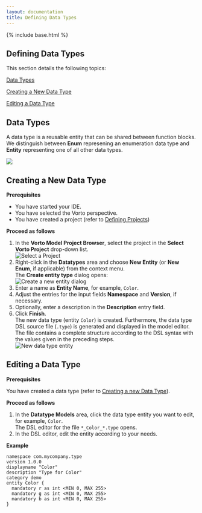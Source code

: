 ```yaml
---
layout: documentation
title: Defining Data Types
---
```

{% include base.html %}

## Defining Data Types

This section details the following topics:  

[Data Types](#data-types)  

[Creating a New Data Type](#creating-a-new-data-type)  

[Editing a Data Type](#editing-a-data-type)

## Data Types

A data type is a reusable entity that can be shared between function blocks. We distinguish between **Enum** represening an enumeration data type and **Entity** representing one of all other data types. 

<div class="thumb1">
  <a title="Defining a Data Type" data-rel="prettyPhoto" href="https://youtu.be/zZBwPKJTR-4&width=1500&height=1000" rel="prettyPhoto" >
  <img src="{{ $base}}/img/documentation/definedt.jpg"  class="box-img img-responsive zoom1">
  <i class="fa fa-play-circle fa-5 play-icon"></i>
  </a>
</div>

## Creating a New Data Type

**Prerequisites**  

- You have started your IDE.  
- You have selected the Vorto perspective.
- You have created a project (refer to [Defining Projects]({{base}}/documentation/editors/project.html))

**Proceed as follows**

1. In the **Vorto Model Project Browser**, select the project in the **Select Vorto Project** drop-down list.  
   ![Select a Project]({{base}}/img/documentation/vorto_select_vorto_project.png)  
2. Right-click in the **Datatypes** area and choose **New Entity** (or **New Enum**, if applicable) from the context menu.  
   The **Create entity type** dialog opens:  
   ![Create a new entity dialog]({{base}}/img/documentation/m2m_tc_create_a_new_entity_dialog.png)  
3. Enter a name as **Entity Name**, for example, `Color`.  
4. Adjust the entries for the input fields **Namespace** and **Version**, if necessary.
5. Optionally, enter a description in the **Description** entry field.
6. Click **Finish**.  
   The new data type (entity `Color`) is created. Furthermore, the data type DSL source file (`.type`) is generated and displayed in the model editor. The file contains a complete structure according to the DSL syntax with the values given in the preceding steps.  
   ![New data type entity]({{base}}/img/documentation/m2m_tc_new_data_type_entity.png)

## Editing a Data Type

**Prerequisites**

You have created a data type (refer to [Creating a new Data Type](#creating-a-new-data-type)).

**Proceed as follows**

1. In the **Datatype Models** area, click the data type entity you want to edit, for example, `Color`.  
   The DSL editor for the file `*_Color_*.type` opens.
2. In the DSL editor, edit the entity according to your needs.

**Example**

    namespace com.mycompany.type
    version 1.0.0
    displayname "Color"
    description "Type for Color"
    category demo		
    entity Color {
      mandatory r as int <MIN 0, MAX 255>
      mandatory g as int <MIN 0, MAX 255>
      mandatory b as int <MIN 0, MAX 255>
    }
